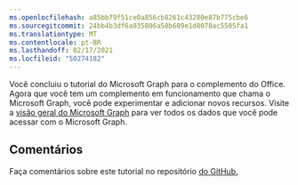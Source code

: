 ```yaml
---
ms.openlocfilehash: a85bb79f51ce0a856cb8261c43280e87b775cbe6
ms.sourcegitcommit: 24bb4b3df6a035806a58b609e1d8078ac5505fa1
ms.translationtype: MT
ms.contentlocale: pt-BR
ms.lasthandoff: 02/17/2021
ms.locfileid: "50274182"
---
```

<!-- markdownlint-disable MD002 MD041 -->

Você concluiu o tutorial do Microsoft Graph para o complemento do Office. Agora que você tem um complemento em funcionamento que chama o Microsoft Graph, você pode experimentar e adicionar novos recursos. Visite a [visão geral do Microsoft Graph](/graph/overview) para ver todos os dados que você pode acessar com o Microsoft Graph.

## <a name="feedback"></a>Comentários

Faça comentários sobre este tutorial no repositório [do GitHub.](https://github.com/microsoftgraph/msgraph-training-office-addin)
